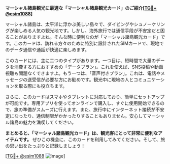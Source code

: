 **マーシャル諸島観光に最適な「マーシャル諸島観光カード」のご紹介[[TG💪+ @esim1088](https://t.me/s/esim1088)]**

マーシャル諸島は、太平洋に浮かぶ美しい島々で、ダイビングやシュノーケリングが楽しめる人気の観光地です。しかし、海外旅行では通信手段が不安定だと困ることがありますよね。そんな時に便利なのが「マーシャル諸島観光カード」です。このカードは、訪れる方々のために特別に設計されたSIMカードで、現地でのデータ通信や通話が快適に楽しめます。

このカードには、主に二つのタイプがあります。一つ目は、短時間で大量のデータを消費する方におすすめの「データプラン」。これを使えば、SNS投稿や動画視聴も問題なくできますよ。もう一つは、「音声付きプラン」。これは、電話やメッセージの送受信が必要な方にお勧めです。観光中に現地の人とコミュニケーションを取る際にも役立ちます。

さらに、このカードはスマホやタブレットに対応しており、簡単にセットアップが可能です。専用アプリを使ってオンラインで購入し、すぐに使用開始できるので、旅の準備がスムーズに行えます。また、旅行中にインターネット接続が不安定になったり、通信制限がかかったりすることもありません。安心してマーシャル諸島の魅力を満喫してください。

**まとめると、「マーシャル諸島観光カード」は、観光客にとって非常に便利なアイテムです。** ぜひこの機会に、このカードを利用してみてください。そして、旅の思い出をたっぷりと記録しましょう！

[[TG💪+ @esim1088](https://t.me/s/esim1088) ![Image](https://i.postimg.cc/Y0z9fWf4/image.png)]